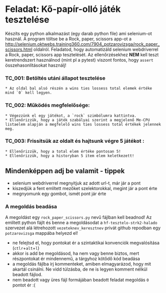 # Feladat: Kő-papír-olló játék tesztelése

Készíts egy python alkalmazást (egy darab python file) ami selenium-ot használ. 
A program töltse be a Rock, paper, scissors app-ot a http://selenium.oktwebs.training360.com/7904_potzarovizsga/rock_paper_scissors.html oldalról.
Feladatod, hogy automatizáld selenium webdriverrel a Rock, paper, scissors app tesztelését.
Az ellenőrzésekhez __NEM__ kell teszt keretrendszert használnod (mint pl a pytest) viszont fontos, hogy `assert` összehasonlításokat használj!


### TC_001: Betöltés utáni állapot tesztelése
    * Az oldal bal alsó részén a wins ties lossess total elemek értéke mind `0` kell legyen.

### TC_002: Működés megfelelősége:
    * Végezzünk el egy játékot, a `rock` szimbólumra kattintva.
	* Ellenőrizzük, hogy a játék szabályai szerint a megjelenő Me-CPU listaelem alapján a megfelelő wins ties lossess total értékek jelennek meg.	

### TC_003: Frissitsük az oldalt és hajtsunk végre 5 játékot :
    * Ellenőrizzük, hogy a total elem értéke pontosan 5!
	* Ellenőrizzük, hogy a historyban 5 item elem keletkezett!


## Mindenképpen adj be valamit - tippek
* selenium webdriverrel megnyitjuk az adott url-t, már jár a pont
* kiszedjük a fent említett mezőket szelektorokkal, megint jár a pont érte
* megnyomunk egy gombot, ismét pont jár érte

### A megoldás beadása
A megoldást egy `rock_paper_scissors.py` nevű fájlban kell beadnod!
Az említett python fájlt és benne a megoldásodat a `hf-tesztelo-strk2-halado` szervezet alá létrehozott `vezeteknev_keresztnev` privát github repodban egy `potzarovizsga` mappába helyezd el!

* ne felejtsd el, hogy pontokat ér a szintaktikai konvenciók megvalósítása (`ctlr`+`alt`+`l`)
* akkor is add be megoldásod, ha nem vagy benne biztos, mert részpontokat ér mindennemű, a tárgyhoz kötődő kód beadása
* a megoldás fájlba írj kommenteket, amiben elmagyarázod, hogy mit akartál csinálni. Ne vidd túlzásba, de ne is legyen komment nélkül beadott fájlod.
* nem beadott vagy üres fájl formájában beadott feladat megoldás `0` pontot ér :(